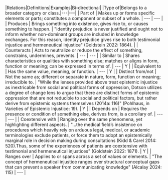 |Relations|Definitions|Examples|Bi-directional| 
|Type of|Belongs to a broader category or class.|---|---|
| Part of | Makes up or forms specific elements or parts; constitutes a component or subset of a whole. | --- | --- |
| Produces | Brings something into existence, gives rise to, or causes something to happen. | "Identity prejudice is never justified and ought not to inform whether non-dominant groups are included in knowledge exchanges. For this reason, identity prejudice gives rise to both testimonial injustice and hermeneutical injustice" (Goldstein 2022: 1864). |
| Counteracts | Acts to neutralize or reduce the effect of something, constrains, undermines, prevents. | --- | --- |
| Similar to | Shares characteristics or qualities with something else; matches or aligns in form, function or meaning; can be expressed in terms of. | --- | Y |
| Equivalent to | Has the same value, meaning, or function. | --- | Y |
| Distinct from/not | Not the same as; different or separate in nature, form, function or meaning; irreducible to. | "While the lenses provided above treat epistemic injustice as inextricable from social and political forms of oppression, Dotson utilizes a degree of change lens to argue that there are distinct forms of epistemic oppression that are not reducible to social and political factors, but rather derive from epistemic systems themselves (2014a: 116)" (Pohlhaus, in Varieties of Epistemic Injustice: 19). | Y |
| Depends on | Requires the presence or condition of something else, derives from, is a corollary of. | --- | --- |
| Coextensive with | Ranging over the same phenomena, yet highlighting different aspects. | "...the medical field’s insistence on procedures which heavily rely on arduous legal, medical, or academic terminologies exclude patients, or force them to adopt an epistemically marginal role in decision making during consultations (Kidd & Carel 2014: 520).Thus, some of the experiences of patients are coextensive with testimonial and hermeneutical injustices" (Goldstein 2022: 1871). | Y |
| Ranges over | Applies to or spans across a set of values or elements. | "The concept of hermeneutical injustice ranges over structural conceptual gaps that can prevent a speaker from communicating knowledge" (Alcalay 2024: 115) | --- |
